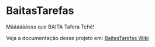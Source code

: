# BaitasTarefas
Máááááásss que BAITA Tafera Tchê!

Veja a documentação desse projeto em: 
[BaitasTarefas Wiki](https://github.com/Gabriel200XX/baitastarefas/wiki)
